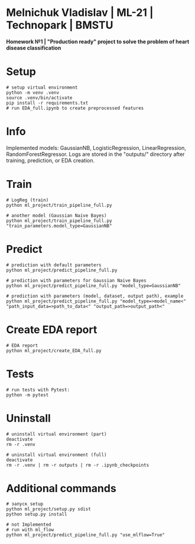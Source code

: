 Melnichuk Vladislav | ML-21 | Technopark | BMSTU
================================================
**Homework №1 | "Production ready" project to solve the problem of heart disease classification**

# Setup

~~~
# setup virtual environment
python -m venv .venv
source .venv/bin/activate
pip install -r requirements.txt
# run EDA_full.ipynb to create preprocessed features
~~~

# Info

Implemented models: GaussianNB, LogisticRegression, LinearRegression, RandomForestRegressor.
Logs are stored in the "outputs/" directory after training, prediction, or EDA creation.

# Train

~~~
# LogReg (train)
python ml_project/train_pipeline_full.py

# another model (Gaussian Naive Bayes)
python ml_project/train_pipeline_full.py "train_parameters.model_type=GaussianNB"
~~~

# Predict

~~~
# prediction with default parameters
python ml_project/predict_pipeline_full.py

# prediction with parameters for Gaussian Naive Bayes
python ml_project/predict_pipeline_full.py "model_type=GaussianNB"

# prediction with parameters (model, dataset, output path), example
python ml_project/predict_pipeline_full.py "model_type=>model_name<" "path_input_data=>path_to_data<" "output_path=>output_path<"
~~~

# Create EDA report

~~~
# EDA report
python ml_project/create_EDA_full.py
~~~

# Tests

~~~
# run tests with Pytest:
python -m pytest
~~~

# Uninstall

~~~
# uninstall virtual environment (part)
deactivate
rm -r .venv

# uninstall virtual environment (full)
deactivate
rm -r .venv | rm -r outputs | rm -r .ipynb_checkpoints
~~~

# Additional commands

~~~
# запуск setup
python ml_project/setup.py sdist
python setup.py install 

# not Implemented
# run with ml_flow
python ml_project/predict_pipeline_full.py "use_mlflow=True"

~~~
